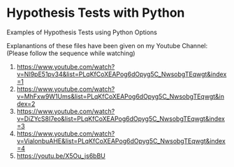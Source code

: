 # Hypothesis Tests with Python
Examples of Hypothesis Tests using Python Options

Explanantions of these files have been given on my Youtube Channel: (Please follow the sequence while watching)
1. https://www.youtube.com/watch?v=NI9pE51pv34&list=PLqKfCoXEAPog6dOpyg5C_NwsobgTEqwgt&index=1
2. https://www.youtube.com/watch?v=MhFxw9W1Ums&list=PLqKfCoXEAPog6dOpyg5C_NwsobgTEqwgt&index=2
3. https://www.youtube.com/watch?v=DiZYcS8I7eo&list=PLqKfCoXEAPog6dOpyg5C_NwsobgTEqwgt&index=3
4. https://www.youtube.com/watch?v=VialonbuAHE&list=PLqKfCoXEAPog6dOpyg5C_NwsobgTEqwgt&index=4
5. https://youtu.be/X5Ou_js6bBU
